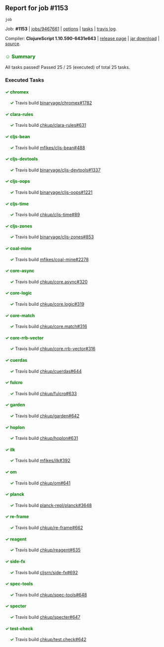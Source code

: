 ## Report for job #1153
```
job
```


Job: **#1153** | [jobs/9467661](https://github.com/cljs-oss/canary/commit/94676611638aa302c3af8ebf276336e3ef2d9f31) | [options](options.edn) | [tasks](tasks.edn) | [travis log](https://travis-ci.org/cljs-oss/canary/builds/606664516).

Compiler: **ClojureScript 1.10.590-6431e643** | [release page](https://github.com/cljs-oss/canary/releases/tag/r1.10.590-6431e643) | [jar download](https://github.com/cljs-oss/canary/releases/download/r1.10.590-6431e643/clojurescript-1.10.590-6431e643.jar) | [source](https://github.com/clojure/clojurescript/commit/6431e6435ad9fc85e766752f4d6939ff978db5a5).

### <b style='color:green'>☺ Summary</b>

All tasks passed! Passed 25 / 25 (executed) of total 25 tasks.

### Executed Tasks

#### <b style='color:green'>&#x2713; chromex</b>
&nbsp;&nbsp;&nbsp;&nbsp;<b style='color:green'>&#x2713;</b> Travis build [binaryage/chromex#1782](https://travis-ci.org/binaryage/chromex/builds/606665431)<br>

#### <b style='color:green'>&#x2713; clara-rules</b>
&nbsp;&nbsp;&nbsp;&nbsp;<b style='color:green'>&#x2713;</b> Travis build [chkup/clara-rules#631](https://travis-ci.org/chkup/clara-rules/builds/606665433)<br>

#### <b style='color:green'>&#x2713; cljs-bean</b>
&nbsp;&nbsp;&nbsp;&nbsp;<b style='color:green'>&#x2713;</b> Travis build [mfikes/cljs-bean#488](https://travis-ci.org/mfikes/cljs-bean/builds/606665435)<br>

#### <b style='color:green'>&#x2713; cljs-devtools</b>
&nbsp;&nbsp;&nbsp;&nbsp;<b style='color:green'>&#x2713;</b> Travis build [binaryage/cljs-devtools#1337](https://travis-ci.org/binaryage/cljs-devtools/builds/606665439)<br>

#### <b style='color:green'>&#x2713; cljs-oops</b>
&nbsp;&nbsp;&nbsp;&nbsp;<b style='color:green'>&#x2713;</b> Travis build [binaryage/cljs-oops#1221](https://travis-ci.org/binaryage/cljs-oops/builds/606665441)<br>

#### <b style='color:green'>&#x2713; cljs-time</b>
&nbsp;&nbsp;&nbsp;&nbsp;<b style='color:green'>&#x2713;</b> Travis build [chkup/cljs-time#89](https://travis-ci.org/chkup/cljs-time/builds/606665443)<br>

#### <b style='color:green'>&#x2713; cljs-zones</b>
&nbsp;&nbsp;&nbsp;&nbsp;<b style='color:green'>&#x2713;</b> Travis build [binaryage/cljs-zones#853](https://travis-ci.org/binaryage/cljs-zones/builds/606665446)<br>

#### <b style='color:green'>&#x2713; coal-mine</b>
&nbsp;&nbsp;&nbsp;&nbsp;<b style='color:green'>&#x2713;</b> Travis build [mfikes/coal-mine#2278](https://travis-ci.org/mfikes/coal-mine/builds/606665448)<br>

#### <b style='color:green'>&#x2713; core-async</b>
&nbsp;&nbsp;&nbsp;&nbsp;<b style='color:green'>&#x2713;</b> Travis build [chkup/core.async#320](https://travis-ci.org/chkup/core.async/builds/606665454)<br>

#### <b style='color:green'>&#x2713; core-logic</b>
&nbsp;&nbsp;&nbsp;&nbsp;<b style='color:green'>&#x2713;</b> Travis build [chkup/core.logic#319](https://travis-ci.org/chkup/core.logic/builds/606665463)<br>

#### <b style='color:green'>&#x2713; core-match</b>
&nbsp;&nbsp;&nbsp;&nbsp;<b style='color:green'>&#x2713;</b> Travis build [chkup/core.match#316](https://travis-ci.org/chkup/core.match/builds/606665465)<br>

#### <b style='color:green'>&#x2713; core-rrb-vector</b>
&nbsp;&nbsp;&nbsp;&nbsp;<b style='color:green'>&#x2713;</b> Travis build [chkup/core.rrb-vector#316](https://travis-ci.org/chkup/core.rrb-vector/builds/606665467)<br>

#### <b style='color:green'>&#x2713; cuerdas</b>
&nbsp;&nbsp;&nbsp;&nbsp;<b style='color:green'>&#x2713;</b> Travis build [chkup/cuerdas#644](https://travis-ci.org/chkup/cuerdas/builds/606665469)<br>

#### <b style='color:green'>&#x2713; fulcro</b>
&nbsp;&nbsp;&nbsp;&nbsp;<b style='color:green'>&#x2713;</b> Travis build [chkup/fulcro#633](https://travis-ci.org/chkup/fulcro/builds/606665690)<br>

#### <b style='color:green'>&#x2713; garden</b>
&nbsp;&nbsp;&nbsp;&nbsp;<b style='color:green'>&#x2713;</b> Travis build [chkup/garden#642](https://travis-ci.org/chkup/garden/builds/606665471)<br>

#### <b style='color:green'>&#x2713; hoplon</b>
&nbsp;&nbsp;&nbsp;&nbsp;<b style='color:green'>&#x2713;</b> Travis build [chkup/hoplon#631](https://travis-ci.org/chkup/hoplon/builds/606665683)<br>

#### <b style='color:green'>&#x2713; ilk</b>
&nbsp;&nbsp;&nbsp;&nbsp;<b style='color:green'>&#x2713;</b> Travis build [mfikes/ilk#392](https://travis-ci.org/mfikes/ilk/builds/606665602)<br>

#### <b style='color:green'>&#x2713; om</b>
&nbsp;&nbsp;&nbsp;&nbsp;<b style='color:green'>&#x2713;</b> Travis build [chkup/om#641](https://travis-ci.org/chkup/om/builds/606665475)<br>

#### <b style='color:green'>&#x2713; planck</b>
&nbsp;&nbsp;&nbsp;&nbsp;<b style='color:green'>&#x2713;</b> Travis build [planck-repl/planck#3648](https://travis-ci.org/planck-repl/planck/builds/606665652)<br>

#### <b style='color:green'>&#x2713; re-frame</b>
&nbsp;&nbsp;&nbsp;&nbsp;<b style='color:green'>&#x2713;</b> Travis build [chkup/re-frame#662](https://travis-ci.org/chkup/re-frame/builds/606665610)<br>

#### <b style='color:green'>&#x2713; reagent</b>
&nbsp;&nbsp;&nbsp;&nbsp;<b style='color:green'>&#x2713;</b> Travis build [chkup/reagent#635](https://travis-ci.org/chkup/reagent/builds/606665525)<br>

#### <b style='color:green'>&#x2713; side-fx</b>
&nbsp;&nbsp;&nbsp;&nbsp;<b style='color:green'>&#x2713;</b> Travis build [cljsrn/side-fx#692](https://travis-ci.org/cljsrn/side-fx/builds/606665493)<br>

#### <b style='color:green'>&#x2713; spec-tools</b>
&nbsp;&nbsp;&nbsp;&nbsp;<b style='color:green'>&#x2713;</b> Travis build [chkup/spec-tools#648](https://travis-ci.org/chkup/spec-tools/builds/606665515)<br>

#### <b style='color:green'>&#x2713; specter</b>
&nbsp;&nbsp;&nbsp;&nbsp;<b style='color:green'>&#x2713;</b> Travis build [chkup/specter#647](https://travis-ci.org/chkup/specter/builds/606665505)<br>

#### <b style='color:green'>&#x2713; test-check</b>
&nbsp;&nbsp;&nbsp;&nbsp;<b style='color:green'>&#x2713;</b> Travis build [chkup/test.check#642](https://travis-ci.org/chkup/test.check/builds/606665614)<br>
